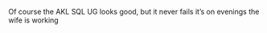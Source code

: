 <!--
id: 240083648
link: http://kevinisom.info/post/240083648/of-course-the-akl-sql-ug-looks-good-but-it-never
slug: of-course-the-akl-sql-ug-looks-good-but-it-never
date: Wed Nov 11 2009 21:14:28 GMT+1300 (NZDT)
raw: {"blog_name":"kevinisom","id":240083648,"post_url":"http://kevinisom.info/post/240083648/of-course-the-akl-sql-ug-looks-good-but-it-never","slug":"of-course-the-akl-sql-ug-looks-good-but-it-never","type":"text","date":"2009-11-11 08:14:28 GMT","timestamp":1257927268,"state":"published","format":"html","reblog_key":"x1LiybiZ","tags":[],"short_url":"http://tmblr.co/Zw68YyEJsB0","highlighted":[],"feed_item":"http://twitter.com/kev_nz/statuses/5612557817","from_feed_id":"650289","note_count":0,"title":null,"body":"<p>Of course the AKL SQL UG looks good, but it never fails it&#8217;s on evenings the wife is working</p>"}
publish: 2009-11-011
tags: 
title: null
-->


Of course the AKL SQL UG looks good, but it never fails it’s on evenings
the wife is working


